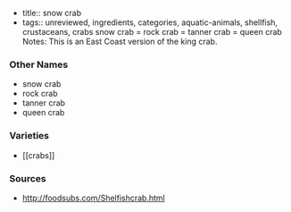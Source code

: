 - title:: snow crab
- tags:: unreviewed, ingredients, categories, aquatic-animals, shellfish, crustaceans, crabs
snow crab = rock crab = tanner crab = queen crab Notes: This is an East Coast version of the king crab.

### Other Names

* snow crab
* rock crab
* tanner crab
* queen crab

### Varieties

* [[crabs]]

### Sources
* http://foodsubs.com/Shelfishcrab.html

